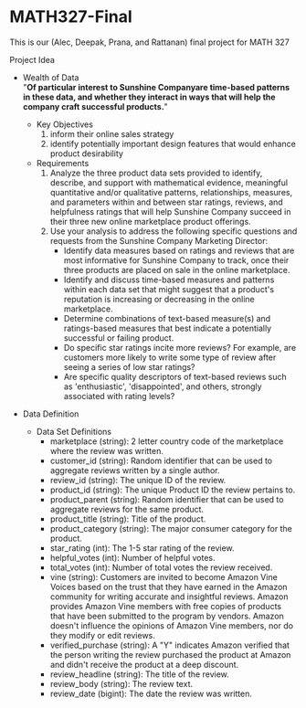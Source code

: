 # MATH327-Final
This is our (Alec, Deepak, Prana, and Rattanan) final project for MATH 327

Project Idea
- Wealth of Data <br>
"<b>Of particular interest to Sunshine
Companyare time-based patterns in these data, and whether they interact in ways that
will help the company craft successful products.</b>"
    - Key Objectives
        1. inform their online sales strategy
        2. identify potentially important design features that would enhance product desirability
    - Requirements
        1. Analyze the three product data sets provided to identify, describe, and support with
        mathematical evidence, meaningful quantitative and/or qualitative patterns,
        relationships, measures, and parameters within and between star ratings, reviews, and
        helpfulness ratings that will help Sunshine Company succeed in their three new online
        marketplace product offerings.
        2. Use your analysis to address the following specific questions and requests from the
        Sunshine Company Marketing Director:
            - Identify data measures based on ratings and reviews that are most informative
            for Sunshine Company to track, once their three products are placed on sale in
            the online marketplace.
            - Identify and discuss time-based measures and patterns within each data set that
            might suggest that a product's reputation is increasing or decreasing in the
            online marketplace.
            - Determine combinations of text-based measure(s) and ratings-based measures
            that best indicate a potentially successful or failing product.
            - Do specific star ratings incite more reviews? For example, are customers more
            likely to write some type of review after seeing a series of low star ratings?
            - Are specific quality descriptors of text-based reviews such as 'enthusiastic',
            'disappointed', and others, strongly associated with rating levels?


- Data Definition
    - Data Set Definitions
        - marketplace (string): 2 letter country code of the marketplace where the review
was written.
        - customer_id (string): Random identifier that can be used to aggregate reviews
written by a single author.
        - review_id (string): The unique ID of the review.
        - product_id (string): The unique Product ID the review pertains to.
        - product_parent (string): Random identifier that can be used to aggregate
reviews for the same product.
        - product_title (string): Title of the product.
        - product_category (string): The major consumer category for the product.
        - star_rating (int): The 1-5 star rating of the review.
        - helpful_votes (int): Number of helpful votes.
        - total_votes (int): Number of total votes the review received.
        - vine (string): Customers are invited to become Amazon Vine Voices based on
    the trust that they have earned in the Amazon community for writing accurate
    and insightful reviews. Amazon provides Amazon Vine members with free
    copies of products that have been submitted to the program by vendors.
    Amazon doesn't influence the opinions of Amazon Vine members, nor do they
    modify or edit reviews.
        - verified_purchase (string): A "Y" indicates Amazon verified that the person
    writing the review purchased the product at Amazon and didn't receive the
    product at a deep discount.
        - review_headline (string): The title of the review.
        - review_body (string): The review text.
        - review_date (bigint): The date the review was written.
